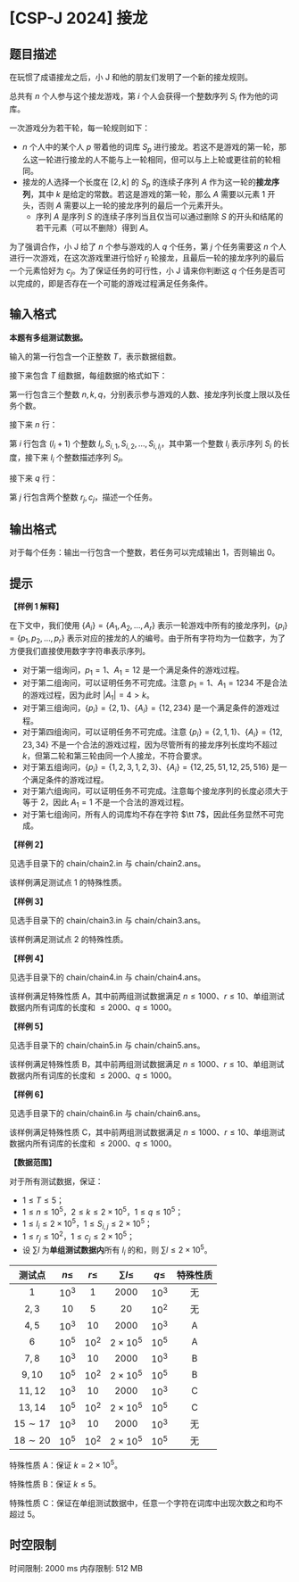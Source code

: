 # [CSP-J 2024] 接龙

## 题目描述

在玩惯了成语接龙之后，小 J 和他的朋友们发明了一个新的接龙规则。

总共有 $n$ 个人参与这个接龙游戏，第 $i$ 个人会获得一个整数序列 $S_i$ 作为他的词库。

一次游戏分为若干轮，每一轮规则如下：

- $n$ 个人中的某个人 $p$ 带着他的词库 $S_p$ 进行接龙。若这不是游戏的第一轮，那么这一轮进行接龙的人不能与上一轮相同，但可以与上上轮或更往前的轮相同。
- 接龙的人选择一个长度在 $[2, k]$ 的 $S_p$ 的连续子序列 $A$ 作为这一轮的**接龙序列**，其中 $k$ 是给定的常数。若这是游戏的第一轮，那么 $A$ 需要以元素 $1$ 开头，否则 $A$ 需要以上一轮的接龙序列的最后一个元素开头。
  - 序列 $A$ 是序列 $S$ 的连续子序列当且仅当可以通过删除 $S$ 的开头和结尾的若干元素（可以不删除）得到 $A$。

为了强调合作，小 J 给了 $n$ 个参与游戏的人 $q$ 个任务，第 $j$ 个任务需要这 $n$ 个人进行一次游戏，在这次游戏里进行恰好 $r_j$ 轮接龙，且最后一轮的接龙序列的最后一个元素恰好为 $c_j$。为了保证任务的可行性，小 J 请来你判断这 $q$ 个任务是否可以完成的，即是否存在一个可能的游戏过程满足任务条件。

## 输入格式

**本题有多组测试数据。**

输入的第一行包含一个正整数 $T$，表示数据组数。

接下来包含 $T$ 组数据，每组数据的格式如下：

第一行包含三个整数 $n, k, q$，分别表示参与游戏的人数、接龙序列长度上限以及任务个数。

接下来 $n$ 行：

第 $i$ 行包含 $(l_i + 1)$ 个整数 $l_i, S_{i,1}, S_{i,2}, \dots , S_{i,l_i}$，其中第一个整数 $l_i$ 表示序列 $S_i$ 的长度，接下来 $l_i$ 个整数描述序列 $S_i$。

接下来 $q$ 行：

第 $j$ 行包含两个整数 $r_j, c_j$，描述一个任务。

## 输出格式

对于每个任务：输出一行包含一个整数，若任务可以完成输出 1，否则输出 0。

## 提示

**【样例 1 解释】**

在下文中，我们使用 $\{A_i\} = \{A_1, A_2, \dots , A_r\}$ 表示一轮游戏中所有的接龙序列，$\{p_i\} = \{p_1, p_2, \dots , p_r\}$ 表示对应的接龙的人的编号。由于所有字符均为一位数字，为了方便我们直接使用数字字符串表示序列。

- 对于第一组询问，$p_1 = 1$、$A_1 = 12$ 是一个满足条件的游戏过程。
- 对于第二组询问，可以证明任务不可完成。注意 $p_1 = 1$、$A_1 = 1234$ 不是合法的游戏过程，因为此时 $|A_1| = 4 > k$。
- 对于第三组询问，$\{p_i\} = \{2, 1\}$、$\{A_i\} = \{12, 234\}$ 是一个满足条件的游戏过程。
- 对于第四组询问，可以证明任务不可完成。注意 $\{p_i\} = \{2, 1, 1\}、\{A_i\} = \{12, 23, 34\}$ 不是一个合法的游戏过程，因为尽管所有的接龙序列长度均不超过 $k$，但第二轮和第三轮由同一个人接龙，不符合要求。
- 对于第五组询问，$\{p_i\} = \{1, 2, 3, 1, 2, 3\}$、$\{A_i\} = \{12, 25, 51, 12, 25, 516\}$ 是一个满足条件的游戏过程。
-  对于第六组询问，可以证明任务不可完成。注意每个接龙序列的长度必须大于等于 $2$，因此 $A_1 = 1$ 不是一个合法的游戏过程。
- 对于第七组询问，所有人的词库均不存在字符 $\tt 7$，因此任务显然不可完成。

**【样例 2】**

见选手目录下的 chain/chain2.in 与 chain/chain2.ans。

该样例满足测试点 1 的特殊性质。

**【样例 3】**

见选手目录下的 chain/chain3.in 与 chain/chain3.ans。

该样例满足测试点 2 的特殊性质。

**【样例 4】**

见选手目录下的 chain/chain4.in 与 chain/chain4.ans。

该样例满足特殊性质 A，其中前两组测试数据满足 $n \leq 1000$、$r \leq 10$、单组测试数据内所有词库的长度和 $\leq 2000$、$q \leq 1000$。

**【样例 5】**

见选手目录下的 chain/chain5.in 与 chain/chain5.ans。

该样例满足特殊性质 B，其中前两组测试数据满足 $n \leq 1000$、$r \leq 10$、单组测试数据内所有词库的长度和 $\leq 2000$、$q \leq 1000$。

**【样例 6】**

见选手目录下的 chain/chain6.in 与 chain/chain6.ans。

该样例满足特殊性质 C，其中前两组测试数据满足 $n \leq 1000$、$r \leq 10$、单组测试数据内所有词库的长度和 $\leq 2000$、$q \leq 1000$。

**【数据范围】**

对于所有测试数据，保证：
- $1 \leq T \leq 5$；
- $1 \leq n \leq 10^5$，$2 \leq k \leq 2 \times 10^5$，$1 \leq q \leq 10^5$；
- $1 \leq l_i \leq 2 \times 10^5$，$1 \leq S_{i,j} \leq 2 \times 10^5$；
- $1 \leq r_j \leq 10^2$，$1 \leq c_j \leq 2 \times 10^5$；
- 设 $\sum l$ 为**单组测试数据内**所有 $l_i$ 的和，则 $\sum l\leq 2\times 10^5$。

| 测试点 | $n\leq$ | $r\leq$ | $\sum l\leq$ | $q\leq$ | 特殊性质 |
| :----------: | :----------: | :----------: | :----------: | :----------: | :----------: |
| $1$ | $10^3$ | $1$ | $2000$ | $10^3$ | 无 |
| $2,3$ | $10$ | $5$ | $20$ | $10^2$ | 无 |
| $4,5$ | $10^3$ | $10$ | $2000$ | $10^3$ | A |
| $6$ | $10^5$ | $10^2$ | $2\times 10^5$ | $10^5$ | A |
| $7,8$ | $10^3$ | $10$ | $2000$ | $10^3$ | B |
| $9,10$ | $10^5$ | $10^2$ | $2\times 10^5$ | $10^5$ | B |
| $11,12$ | $10^3$ | $10$ | $2000$ | $10^3$ | C |
| $13,14$ | $10^5$ | $10^2$ | $2\times 10^5$ | $10^5$ | C |
| $15\sim 17$ | $10^3$ | $10$ | $2000$ | $10^3$ | 无 |
| $18\sim 20$ | $10^5$ | $10^2$ | $2\times 10^5$ | $10^5$ | 无 |

特殊性质 A：保证 $k = 2 \times 10^5$。

特殊性质 B：保证 $k ≤ 5$。

特殊性质 C：保证在单组测试数据中，任意一个字符在词库中出现次数之和均不超过 $5$。

## 时空限制

时间限制: 2000 ms
内存限制: 512 MB
